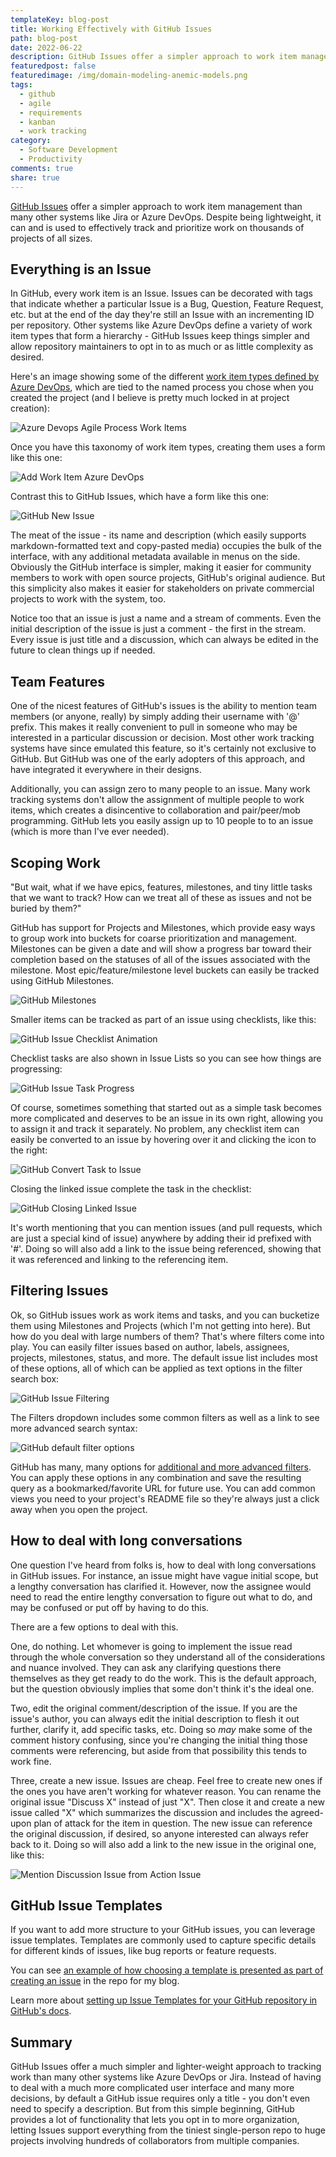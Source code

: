 ```yaml
---
templateKey: blog-post
title: Working Effectively with GitHub Issues
path: blog-post
date: 2022-06-22
description: GitHub Issues offer a simpler approach to work item management than many other systems like Jira or Azure DevOps. Despite being lightweight, it can and is used to effectively track and prioritize work on thousands of projects of all sizes.
featuredpost: false
featuredimage: /img/domain-modeling-anemic-models.png
tags:
  - github
  - agile
  - requirements
  - kanban
  - work tracking
category:
  - Software Development
  - Productivity
comments: true
share: true
---
```


[GitHub Issues](https://docs.github.com/en/issues/tracking-your-work-with-issues/about-issues) offer a simpler approach to work item management than many other systems like Jira or Azure DevOps. Despite being lightweight, it can and is used to effectively track and prioritize work on thousands of projects of all sizes.

## Everything is an Issue

In GitHub, every work item is an Issue. Issues can be decorated with tags that indicate whether a particular Issue is a Bug, Question, Feature Request, etc. but at the end of the day they're still an Issue with an incrementing ID per repository. Other systems like Azure DevOps define a variety of work item types that form a hierarchy - GitHub Issues keep things simpler and allow repository maintainers to opt in to as much or as little complexity as desired.

Here's an image showing some of the different [work item types defined by Azure DevOps](https://docs.microsoft.com/en-us/azure/devops/boards/work-items/about-work-items?view=azure-devops&tabs=agile-process#work-item-types-wits), which are tied to the named process you chose when you created the project (and I believe is pretty much locked in at project creation):

![Azure Devops Agile Process Work Items](/img/azure-devops-agile-process-workitems.png)

Once you have this taxonomy of work item types, creating them uses a form like this one:

![Add Work Item Azure DevOps](/img/add-work-item-vsts-user-story-form.png)

Contrast this to GitHub Issues, which have a form like this one:

![GitHub New Issue](/img/github-new-issue.png)

The meat of the issue - its name and description (which easily supports markdown-formatted text and copy-pasted media) occupies the bulk of the interface, with any additional metadata available in menus on the side. Obviously the GitHub interface is simpler, making it easier for community members to work with open source projects, GitHub's original audience. But this simplicity also makes it easier for stakeholders on private commercial projects to work with the system, too.

Notice too that an issue is just a name and a stream of comments. Even the initial description of the issue is just a comment - the first in the stream. Every issue is just title and a discussion, which can always be edited in the future to clean things up if needed.

## Team Features

One of the nicest features of GitHub's issues is the ability to mention team members (or anyone, really) by simply adding their username with '@' prefix. This makes it really convenient to pull in someone who may be interested in a particular discussion or decision. Most other work tracking systems have since emulated this feature, so it's certainly not exclusive to GitHub. But GitHub was one of the early adopters of this approach, and have integrated it everywhere in their designs.

Additionally, you can assign zero to many people to an issue. Many work tracking systems don't allow the assignment of multiple people to work items, which creates a disincentive to collaboration and pair/peer/mob programming. GitHub lets you easily assign up to 10 people to to an issue (which is more than I've ever needed).

## Scoping Work

"But wait, what if we have epics, features, milestones, and tiny little tasks that we want to track? How can we treat all of these as issues and not be buried by them?"

GitHub has support for Projects and Milestones, which provide easy ways to group work into buckets for coarse prioritization and management. Milestones can be given a date and will show a progress bar toward their completion based on the statuses of all of the issues associated with the milestone. Most epic/feature/milestone level buckets can easily be tracked using GitHub Milestones.

![GitHub Milestones](/img/github-milestones.png)

Smaller items can be tracked as part of an issue using checklists, like this:

![GitHub Issue Checklist Animation](/img/github-issue-checklist.gif)

Checklist tasks are also shown in Issue Lists so you can see how things are progressing:

![GitHub Issue Task Progress](/img/github-issue-task-progress.png)

Of course, sometimes something that started out as a simple task becomes more complicated and deserves to be an issue in its own right, allowing you to assign it and track it separately. No problem, any checklist item can easily be converted to an issue by hovering over it and clicking the icon to the right:

![GitHub Convert Task to Issue](/img/github-convert-task-to-issue.gif)

Closing the linked issue complete the task in the checklist:

![GitHub Closing Linked Issue](/img/closing-linked-issues.png)

It's worth mentioning that you can mention issues (and pull requests, which are just a special kind of issue) anywhere by adding their id prefixed with '#'. Doing so will also add a link to the issue being referenced, showing that it was referenced and linking to the referencing item.

## Filtering Issues

Ok, so GitHub issues work as work items and tasks, and you can bucketize them using Milestones and Projects (which I'm not getting into here). But how do you deal with large numbers of them? That's where filters come into play. You can easily filter issues based on author, labels, assignees, projects, milestones, status, and more. The default issue list includes most of these options, all of which can be applied as text options in the filter search box:

![GitHub Issue Filtering](/img/github-issue-filtering.png)

The Filters dropdown includes some common filters as well as a link to see more advanced search syntax:

![GitHub default filter options](/img/github-default-filter-options.png)

GitHub has many, many options for [additional and more advanced filters](https://docs.github.com/en/search-github/searching-on-github/searching-issues-and-pull-requests). You can apply these options in any combination and save the resulting query as a bookmarked/favorite URL for future use. You can add common views you need to your project's README file so they're always just a click away when you open the project.

## How to deal with long conversations

One question I've heard from folks is, how to deal with long conversations in GitHub issues. For instance, an issue might have vague initial scope, but a lengthy conversation has clarified it. However, now the assignee would need to read the entire lengthy conversation to figure out what to do, and may be confused or put off by having to do this.

There are a few options to deal with this.

One, do nothing. Let whomever is going to implement the issue read through the whole conversation so they understand all of the considerations and nuance involved. They can ask any clarifying questions there themselves as they get ready to do the work. This is the default approach, but the question obviously implies that some don't think it's the ideal one.

Two, edit the original comment/description of the issue. If you are the issue's author, you can always edit the initial description to flesh it out further, clarify it, add specific tasks, etc. Doing so *may* make some of the comment history confusing, since you're changing the initial thing those comments were referencing, but aside from that possibility this tends to work fine.

Three, create a new issue. Issues are cheap. Feel free to create new ones if the ones you have aren't working for whatever reason. You can rename the original issue "Discuss X" instead of just "X". Then close it and create a new issue called "X" which summarizes the discussion and includes the agreed-upon plan of attack for the item in question. The new issue can reference the original discussion, if desired, so anyone interested can always refer back to it. Doing so will also add a link to the new issue in the original one, like this:

![Mention Discussion Issue from Action Issue](/img/mention-discussion-issue-from-action-issue.png)

## GitHub Issue Templates

If you want to add more structure to your GitHub issues, you can leverage issue templates. Templates are commonly used to capture specific details for different kinds of issues, like bug reports or feature requests.

You can see [an example of how choosing a template is presented as part of creating an issue](https://github.com/ardalis/ardalis-com-gatsby/issues/new/choose) in the repo for my blog.

Learn more about [setting up Issue Templates for your GitHub repository in GitHub's docs](https://docs.github.com/en/communities/using-templates-to-encourage-useful-issues-and-pull-requests/configuring-issue-templates-for-your-repository).

## Summary

GitHub Issues offer a much simpler and lighter-weight approach to tracking work than many other systems like Azure DevOps or Jira. Instead of having to deal with a much more complicated user interface and many more decisions, by default a GitHub issue requires only a title - you don't even need to specify a description. But from this simple beginning, GitHub provides a lot of functionality that lets you opt in to more organization, letting Issues support everything from the tiniest single-person repo to huge projects involving hundreds of collaborators from multiple companies.
